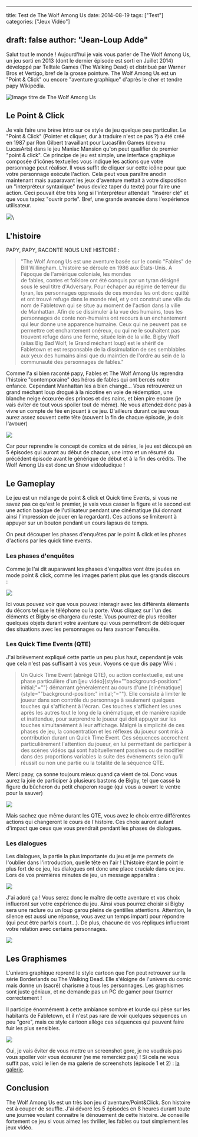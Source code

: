 
---
title: Test de The Wolf Among Us
date: 2014-08-19
tags: ["Test"]
categories: ["Jeux Vidéo"]

draft: false
author: "Jean-Loup Adde"
---

Salut tout le monde ! Aujourd'hui je vais vous parler de The Wolf Among
Us, un jeu sorti en 2013 (dont le dernier épisode est sorti en Juillet
2014) développé par Telltale Games (The Walking Dead) et distribué par
Warner Bros et Vertigo, bref de la grosse pointure. The Wolf Among Us
est un "Point & Click" ou encore "aventure graphique"
d'après le cher et tendre papy Wikipédia.

![Image titre de The Wolf Among Us](/post_preview/20150322_133653_2013-10-14_00015.jpg)


Le Point & Click
----------------

Je vais faire une brève intro sur ce style de jeu quelque peu
particulier. Le "Point & Click" (Pointer et cliquer, dur à
traduire n'est ce pas ?) a été créé en 1987 par Ron Gilbert travaillant
pour Lucasfilm Games (devenu LucasArts) dans le jeu Maniac Mansion
qu'on peut qualifier de premier "point & click". Ce principe de
jeu est simple, une interface graphique composée d'icônes textuelles
vous indique les actions que votre personnage peut réaliser. Il vous
suffit de cliquer sur cette icône pour que votre
personnage exécute l'action. Cela peut vous paraître anodin maintenant
mais auparavant les jeux d'aventure mettait à votre disposition un
"interpréteur syntaxique" (vous deviez taper du texte) pour faire
une action. Ceci pouvait être très long si l'interpréteur attendait
 "insérer clé" et que vous tapiez "ouvrir porte". Bref, une
grande avancée dans l'expérience utilisateur.



![](https://www.c64-wiki.com/images/c/c0/ManiacMansion_Animation3.gif)\

L'histoire
-----------


PAPY, PAPY, RACONTE NOUS UNE HISTOIRE :


> "The Wolf Among Us est une aventure basée sur le comic "Fables"
> de Bill Willingham. L'histoire se déroule en 1986 aux États-Unis. À
> l'époque de l'amérique coloniale, les mondes
> de fables, contes et folklore ont été conquis par un tyran désigné sous
> le seul titre d'Adversary. Pour échaper au régime de terreur du tyran,
> les personnages oppressés de ces mondes les ont donc quitté et ont
> trouvé refuge dans le monde réel, et y ont construit une ville du nom
> de Fabletown qui se situe au moment de l'action dans la ville
> de Manhattan. Afin de se dissimuler à la vue des humains, tous les
> personnages de conte non-humains ont recours à un enchantement qui leur
> donne une apparence humaine. Ceux qui ne peuvent pas se permettre cet
> enchantement onéreux, ou qui ne le souhaitent pas trouvent refuge dans
> une ferme, située loin de la ville. Bigby Wolf (alias Big Bad Wolf,
> le Grand méchant loup) est le shérif de Fabletown et est responsable de
> la dissimulation de ses semblables aux yeux des humains ainsi que du
> maintien de l'ordre au sein de la communauté des personnages de
> fables."

Comme l'a si bien raconté papy, Fables et The Wolf Among Us reprendra
l'histoire "contemporaine" des héros de fables qui ont bercés
notre enfance. Cependant Manhattan les a bien changé... Vous
retrouverez un grand méchant loup drogué à la nicotine en voie de
rédemption, une blanche neige écœurée des princes et des nains, et bien
pire encore (je vais éviter de tout vous spoiler tout de même). Ne vous
attendez donc pas à vivre un compte de fée en jouant à ce jeu.
D'ailleurs durant ce jeu vous aurez assez souvent cette tête (souvent
la fin de chaque épisode, je dois l'avouer)

![](https://lh3.googleusercontent.com/-Eahbb27xClE/U_S_gyo1r-I/AAAAAAAAJFQ/tiiMvN8gvq4/w1366-h768-no/2014-08-19_00129.jpg)

Car pour reprendre le concept de comics et de séries, le jeu est découpé
en 5 épisodes qui auront au début de chacun, une intro et un résumé du
précédent épisode avant le générique de début et à la fin des crédits.
The Wolf Among Us est donc un Show vidéoludique ! 

Le Gameplay
-----------

Le jeu est un mélange de point & click et Quick time Events, si vous ne
savez pas ce qu'est le premier, je vais vous casser la figure et le
second est une action basique de l'utilisateur pendant une cinématique
(lui donnant ainsi l'impression de jouer en la regardant). Ces actions
se limiteront à appuyer sur un bouton pendant un cours lapsus de temps. 

On peut découper les phases d'enquêtes par le point & click et les
phases d'actions par les quick time events.

### Les phases d'enquêtes

Comme je l'ai dit auparavant les phases d'enquêtes vont être jouées en
mode point & click, comme les images parlent plus que les grands
discours :

![](https://lh5.googleusercontent.com/J_hD8QamTxOtG_s0uzriJvc-RcnKnUUBJ1WRZisjLKA=w1360-h768-no)

Ici vous pouvez voir que vous pouvez interagir avec les différents
éléments du décors tel que le téléphone ou la porte. Vous cliquez sur
l'un des éléments et Bigby se chargera du reste. Vous pourrez de plus
récolter quelques objets durant votre aventure qui vous permettront de
débloquer des situations avec les personnages ou fera avancer
l'enquête.

### Les Quick Time Events (QTE)

J'ai brièvement expliqué cette partie un peu plus haut, cependant je
vois que cela n'est pas suffisant à vos yeux. Voyons ce que dis papy
Wiki : 

> Un Quick Time Event (abrégé QTE), ou action contextuelle, est une
> phase particulière d'un [jeu vidéo]{style=""background-position:"
> initial;"=""} démarrant généralement au cours
> d'une [cinématique]{style=""background-position:" initial;"=""}.
> Elle consiste à limiter le joueur dans son contrôle du personnage à
> seulement quelques touches qui s'affichent à l'écran. Ces touches
> s'affichent les unes après les autres tout le long de la cinématique,
> et de manière rapide et inattendue, pour surprendre le joueur qui doit
> appuyer sur les touches simultanément à leur affichage. Malgré la
> simplicité de ces phases de jeu, la concentration et les réflexes du
> joueur sont mis à contribution durant un Quick Time Event. Ces
> séquences accrochent particulièrement l'attention du joueur, en lui
> permettant de participer à des scènes vidéos qui sont habituellement
> passives ou de modifier dans des proportions variables la suite des
> événements selon qu'il réussit ou non une partie ou la totalité de la
> séquence QTE.

Merci papy, ça sonne toujours mieux quand ça vient de toi. Donc vous
aurez la joie de participer à plusieurs bastons de Bigby, tel que cassé
la figure du bûcheron du petit chaperon rouge (qui vous a ouvert le
ventre pour la sauver)

![](https://lh3.googleusercontent.com/-X-HB3d4kdfw/U_S-N2wfBQI/AAAAAAAAJFQ/zZk1hJucc74/w1360-h768-no/2014-08-19_00026.jpg)

Mais sachez que même durant les QTE, vous avez le choix entre
différentes actions qui changeront le cours de l'histoire. Ces choix
auront autant d'impact que ceux que vous prendrait pendant les phases
de dialogues.

### Les dialogues

Les dialogues, la partie la plus importante du jeu et je me permets de
l'oublier dans l'introduction, quelle tête en l'air ! L'histoire
étant le point le plus fort de ce jeu, les dialogues ont donc une place
cruciale dans ce jeu. Lors de vos premières minutes de jeu, un message
apparaîtra : 

![](https://lh6.googleusercontent.com/-taJYXsQtzg4/U_S99KNFWlI/AAAAAAAAJFQ/jc3HLL5h1NM/w1360-h768-no/2014-08-19_00003.jpg)


J'ai adoré ça ! Vous serez donc le maître de cette aventure et vos
choix influeront sur votre expérience du jeu. Ainsi vous pourrez choisir
si Bigby sera une raclure ou un loup garou pleins de gentilles
attentions. Attention, le silence est aussi une réponse, vous avez un
temps imparti pour répondre (qui peut être parfois court\...). De plus,
chacune de vos répliques influeront votre relation avec certains
personnages. 

![](https://lh4.googleusercontent.com/rL-KpoDn0XS4CoWy2rVsoqRapC44ur76vpexX92Q28c=w1366-h768-no)

Les Graphismes
--------------

L'univers graphique reprend le style cartoon que l'on peut retrouver
sur la série Borderlands ou The Walking Dead. Elle s'éloigne de
l'univers du comic mais donne un (sacré) charisme à tous les
personnages. Les graphismes sont juste géniaux, et ne demande pas un PC
de gamer pour tourner correctement !

Il participe énormément à cette ambiance sombre et lourde qui pèse sur
les habitants de Fabletown, et il n'est pas rare de voir quelques
séquences un peu "gore", mais ce style cartoon allège ces
séquences qui peuvent faire fuir les plus sensibles.


![](https://lh4.googleusercontent.com/-sYW8UoJY8Fo/U_S-m4PkmvI/AAAAAAAAJFQ/252rzQ3N_i8/w1360-h768-no/2014-08-19_00056.jpg)

Oui, je vais éviter de vous mettre un screenshot gore, je ne voudrais
pas vous spoiler voir vous écœurer (ne me remerciez pas) ! Si cela ne
vous suffit pas, voici le lien de ma galerie de screenshots (épisode 1 et 2) : [la galerie](https://plus.google.com/photos/101870222559537773141/albums/6049669051617371633).

Conclusion
----------

The Wolf Among Us est un très bon jeu d'aventure/Point&Click. Son
histoire est à couper de souffle. J'ai dévoré les 5 épisodes en 8
heures durant toute une journée voulant connaître le dénouement de cette
histoire. Je conseille fortement ce jeu si vous aimez les thriller, les
fables ou tout simplement les jeux vidéo.

